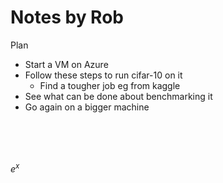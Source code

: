 # Notes by Rob


Plan


* Start a VM on Azure
* Follow these steps to run cifar-10 on it
    * Find a tougher job eg from kaggle
* See what can be done about benchmarking it
* Go again on a bigger machine

<BR><BR><BR>

$e^x$

